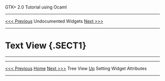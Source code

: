   GTK+ 2.0 Tutorial using Ocaml
  ------------------------------- ---------------------- ---------------------------
  [\<\<\< Previous](x1927.html)   Undocumented Widgets   [Next \>\>\>](c1933.html)

* * * * *

Text View {.SECT1}
=========

* * * * *

  ------------------------------- -------------------- ---------------------------
  [\<\<\< Previous](x1927.html)   [Home](book1.html)   [Next \>\>\>](c1933.html)
  Tree View                       [Up](c1880.html)     Setting Widget Attributes
  ------------------------------- -------------------- ---------------------------


